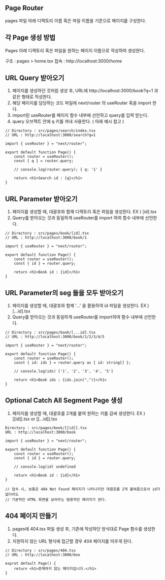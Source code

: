 ## Page Router

pages 파일 아래 디렉토리 이름 혹은 파일 이름을 기준으로 페이지를 구성한다.

## 각 Page 생성 방법

Pages 아래 디렉토리 혹은 파일을 원하는 페이지 이름으로 작성하여 생성한다.

구조 : pages > home.tsx
접속 : http://localhost:3000/home

## URL Query 받아오기

1. 페이지를 생성하던 것처럼 생성 후, URL에 http://localhost:3000/book?q=1 과 같은 형태로 작성한다.
2. 해당 페이지를 담당하는 코드 파일에 next/router 의 useRouter 훅을 import 한다.
3. import된 useRouter를 페이지 함수 내부에 선언하고 query를 입력 받는다.
4. query 오브젝트 안에 q 키를 꺼내 사용한다. ( 아래 예시 참고 )

```
// Directory : src/pages/search/index.tsx
// URL : http://localhost:3000/search?q=1

import { useRouter } = "next/router";

export default function Page() {
    const router = useRouter();
    const { q } = router.query;

    // console.log(router.query); { q: '1' }

    return <h1>Search id : {q}</h1>
}
```

## URL Parameter 받아오기

1. 페이지를 생성할 때, 대괄호와 함께 디렉토리 혹은 파일을 생성한다. EX ) [id].tsx
2. Query를 받아오는 것과 동일하게 useRouter를 import 하여 함수 내부에 선언한다.

```
// Directory : src/pages/book/[id].tsx
// URL : http://localhost:3000/book/1

import { useRouter } = "next/router";

export default function Page() {
    const router = useRouter();
    const { id } = router.query;

    return <h1>Book id : {id}</h1>
}
```

## URL Parameter의 seg 들을 모두 받아오기

1. 페이지를 생성할 때, 대괄호와 함께 '...' 을 활용하여 id 파일을 생성한다. EX ) [...id].tsx
2. Query를 받아오는 것과 동일하게 useRouter를 import하여 함수 내부에 선언한다.

```
// Directory : src/pages/book/[...id].tsx
// URL : http://localhost:3000/book/1/2/3/4/5

import { useRouter } = "next/router";

export default function Page() {
    const router = useRouter();
    const { id: ids } = router.query as { id: string[] };

    // console.log(ids) ['1', '2', '3', '4', '5']

    return <h1>Book ids : {ids.join(",")}</h1>
}
```

## Optional Catch All Segment Page 생성

1. 페이지를 생성할 때, 대괄호를 2개를 붙여 원하는 키를 감싸 생성한다. EX ) [[id]].tsx or [[...id]].tsx

```
Directory : src/pages/book/[[id]].tsx
URL : http://localhost:3000/book

import { useRouter } = "next/router";

export default function Page() {
    const router = useRouter();
    const { id } = router.query;

    // console.log(id) undefined

    return <h1>Book id : {id}</h1>
}

// 접속 시, 보통은 404 Not Found 페이지가 나타나지만 대괄호를 2개 붙여줌으로서 id가 없더라도
// 기본적인 HTML 화면을 보여주는 범용적인 페이지가 된다.
```

## 404 페이지 만들기

1. pages에 404.tsx 파일 생성 후, 기존에 작성하던 방식대로 Page 함수를 생성한다.
2. 지원하지 않는 URL 형식에 접근할 경우 404 페이지를 띄우게 된다.

```
// Directory : src/pages/404.tsx
// URL : http://localhost:3000/boo

exprot default Page() {
    return <h1>존재하지 않는 페이지입니다.</h1>
}
```
